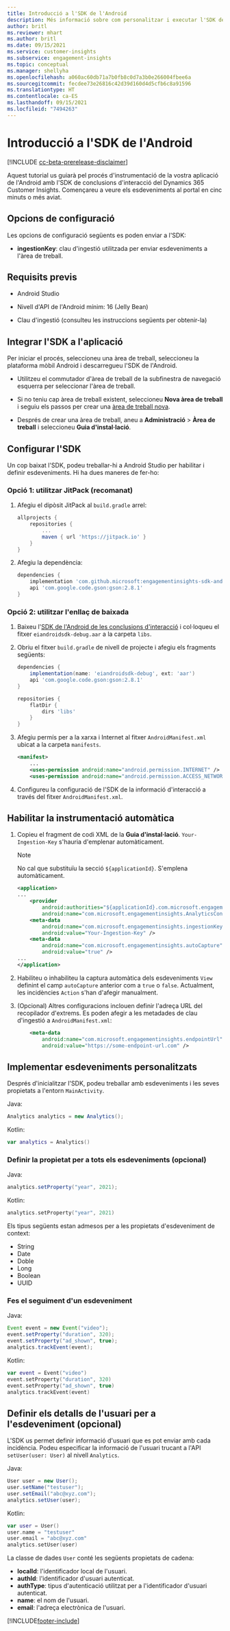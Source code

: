 ```yaml
---
title: Introducció a l'SDK de l'Android
description: Més informació sobre com personalitzar i executar l'SDK de l'Android
author: britl
ms.reviewer: mhart
ms.author: britl
ms.date: 09/15/2021
ms.service: customer-insights
ms.subservice: engagement-insights
ms.topic: conceptual
ms.manager: shellyha
ms.openlocfilehash: a060ac60db71a7b0fb8c0d7a3b0e266004fbee6a
ms.sourcegitcommit: fecdee73e26816c42d39d160d4d5cfb6c8a91596
ms.translationtype: HT
ms.contentlocale: ca-ES
ms.lasthandoff: 09/15/2021
ms.locfileid: "7494263"
---
```

# <a name="get-started-with-the-android-sdk"></a>Introducció a l'SDK de l'Android

[!INCLUDE [cc-beta-prerelease-disclaimer](includes/cc-beta-prerelease-disclaimer.md)]

Aquest tutorial us guiarà pel procés d'instrumentació de la vostra aplicació de l'Android amb l'SDK de conclusions d'interacció del Dynamics 365 Customer Insights. Començareu a veure els esdeveniments al portal en cinc minuts o més aviat.

## <a name="configuration-options"></a>Opcions de configuració
Les opcions de configuració següents es poden enviar a l'SDK:

- **ingestionKey**: clau d'ingestió utilitzada per enviar esdeveniments a l'àrea de treball.

## <a name="prerequisites"></a>Requisits previs

- Android Studio

- Nivell d'API de l'Android mínim: 16 (Jelly Bean)

- Clau d'ingestió (consulteu les instruccions següents per obtenir-la)

## <a name="integrate-the-sdk-into-your-application"></a>Integrar l'SDK a l'aplicació
Per iniciar el procés, seleccioneu una àrea de treball, seleccioneu la plataforma mòbil Android i descarregueu l'SDK de l'Android.

- Utilitzeu el commutador d'àrea de treball de la subfinestra de navegació esquerra per seleccionar l'àrea de treball.

- Si no teniu cap àrea de treball existent, seleccioneu **Nova àrea de treball** i seguiu els passos per crear una [àrea de treball nova](create-workspace.md).

- Després de crear una àrea de treball, aneu a **Administració** > **Àrea de treball** i seleccioneu **Guia d'instal·lació**. 

## <a name="configure-the-sdk"></a>Configurar l'SDK

Un cop baixat l'SDK, podeu treballar-hi a Android Studio per habilitar i definir esdeveniments. Hi ha dues maneres de fer-ho:
### <a name="option-1-using-jitpack-recommended"></a>Opció 1: utilitzar JitPack (recomanat)
1. Afegiu el dipòsit JitPack al `build.gradle` arrel:
    ```gradle
    allprojects {
        repositories {
            ...
            maven { url 'https://jitpack.io' }
        }
    }
    ```

1. Afegiu la dependència:
    ```gradle
    dependencies {
        implementation 'com.github.microsoft:engagementinsights-sdk-android:1.0.0'
        api 'com.google.code.gson:gson:2.8.1'
    }
    ```

### <a name="option-2-using-download-link"></a>Opció 2: utilitzar l'enllaç de baixada
1. Baixeu l'[SDK de l'Android de les conclusions d'interacció](https://download.pi.dynamics.com/sdk/EI-SDKs/ei-android-sdk.zip) i col·loqueu el fitxer `eiandroidsdk-debug.aar` a la carpeta `libs`.

1. Obriu el fitxer `build.gradle` de nivell de projecte i afegiu els fragments següents:
    ```gradle
    dependencies {
        implementation(name: 'eiandroidsdk-debug', ext: 'aar')
        api 'com.google.code.gson:gson:2.8.1'
    }

    repositories {
        flatDir {
            dirs 'libs'
        }
    }
    ```

1. Afegiu permís per a la xarxa i Internet al fitxer `AndroidManifest.xml` ubicat a la carpeta `manifests`. 
    ```xml
    <manifest>
        ...
        <uses-permission android:name="android.permission.INTERNET" />
        <uses-permission android:name="android.permission.ACCESS_NETWORK_STATE" />
    ```
    
1. Configureu la configuració de l'SDK de la informació d'interacció a través del fitxer `AndroidManifest.xml`. 

## <a name="enable-auto-instrumentation"></a>Habilitar la instrumentació automàtica
1. Copieu el fragment de codi XML de la **Guia d'instal·lació**. `Your-Ingestion-Key` s'hauria d'emplenar automàticament.

   > [!NOTE]
   > No cal que substituïu la secció `${applicationId}`. S'emplena automàticament.
   

   ```xml
   <application>
   ...
       <provider
           android:authorities="${applicationId}.com.microsoft.engagementinsights.AnalyticsContentProvider"
           android:name="com.microsoft.engagementinsights.AnalyticsContentProvider" />
       <meta-data
           android:name="com.microsoft.engagementinsights.ingestionKey"
           android:value="Your-Ingestion-Key" />
       <meta-data
           android:name="com.microsoft.engagementinsights.autoCapture"
           android:value="true" />
   ...
   </application>
   ```

1. Habiliteu o inhabiliteu la captura automàtica dels esdeveniments `View` definint el camp `autoCapture` anterior com a `true` o `false`. Actualment, les incidències `Action` s'han d'afegir manualment.

1. (Opcional) Altres configuracions inclouen definir l'adreça URL del recopilador d'extrems. Es poden afegir a les metadades de clau d'ingestió a `AndroidManifest.xml`:
    ```xml
        <meta-data
            android:name="com.microsoft.engagementinsights.endpointUrl"
            android:value="https://some-endpoint-url.com" />
    ```

## <a name="implement-custom-events"></a>Implementar esdeveniments personalitzats

Després d'inicialitzar l'SDK, podeu treballar amb esdeveniments i les seves propietats a l'entorn `MainActivity`.

    
Java:
```java
Analytics analytics = new Analytics();
```

Kotlin:
```kotlin
var analytics = Analytics()
```

### <a name="set-property-for-all-events-optional"></a>Definir la propietat per a tots els esdeveniments (opcional)
    
Java:
```java
analytics.setProperty("year", 2021);
```

Kotlin:
```kotlin
analytics.setProperty("year", 2021)
```

Els tipus següents estan admesos per a les propietats d'esdeveniment de context:
- String
- Date
- Doble
- Long
- Boolean
- UUID

### <a name="track-an-event"></a>Fes el seguiment d'un esdeveniment

Java:
```java
Event event = new Event("video");
event.setProperty("duration", 320);
event.setProperty("ad_shown", true);
analytics.trackEvent(event);
```

Kotlin:
```kotlin
var event = Event("video")
event.setProperty("duration", 320)
event.setProperty("ad_shown", true)
analytics.trackEvent(event)
```

## <a name="set-user-details-for-your-event-optional"></a>Definir els detalls de l'usuari per a l'esdeveniment (opcional)

L'SDK us permet definir informació d'usuari que es pot enviar amb cada incidència. Podeu especificar la informació de l'usuari trucant a l'API `setUser(user: User)` al nivell `Analytics`.

Java:
```java
User user = new User();
user.setName("testuser");
user.setEmail("abc@xyz.com");
analytics.setUser(user);
```

Kotlin:
```kotlin
var user = User()
user.name = "testuser"
user.email = "abc@xyz.com"
analytics.setUser(user)
```

La classe de dades `User` conté les següents propietats de cadena:

- **localId**: l'identificador local de l'usuari.
- **authId**: l'identificador d'usuari autenticat.
- **authType**: tipus d'autenticació utilitzat per a l'identificador d'usuari autenticat.
- **name**: el nom de l'usuari.
- **email**: l'adreça electrònica de l'usuari.

[!INCLUDE[footer-include](../includes/footer-banner.md)]
